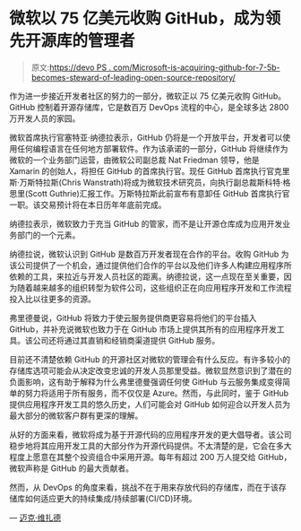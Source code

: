 # 微软以 75 亿美元收购 GitHub，成为领先开源库的管理者

> 原文:[https://devo PS . com/Microsoft-is-acquiring-github-for-7-5b-becomes-steward-of-leading-open-source-repository/](https://devops.com/microsoft-is-acquiring-github-for-7-5b-becomes-steward-of-leading-open-source-repository/)

作为进一步接近开发者社区的努力的一部分，微软正以 75 亿美元收购 GitHub。GitHub 控制着开源存储库，它是数百万 DevOps 流程的中心，是全球多达 2800 万开发人员的家园。

微软首席执行官塞特亚·纳德拉表示，GitHub 仍将是一个开放平台，开发者可以使用任何编程语言在任何地方部署软件。作为该承诺的一部分，GitHub 将继续作为微软的一个业务部门运营，由微软公司副总裁 Nat Friedman 领导，他是 Xamarin 的创始人，将担任 GitHub 的首席执行官。现任 GitHub 首席执行官克里斯·万斯特拉斯(Chris Wanstrath)将成为微软技术研究员，向执行副总裁斯科特·格思里(Scott Guthrie)汇报工作。万斯特拉斯此前宣布有意卸任 GitHub 首席执行官一职。该交易预计将在本日历年年底前完成。

纳德拉表示，微软致力于充当 GitHub 的管家，而不是让开源仓库成为应用开发业务部门的一个元素。

纳德拉说，微软认识到 GitHub 是数百万开发者现在合作的平台。收购 GitHub 为该公司提供了一个机会，通过提供他们合作的平台以及他们许多人构建应用程序所依赖的工具，来拉近与开发人员社区的距离。纳德拉说，这一点现在至关重要，因为随着越来越多的组织转型为软件公司，这些组织正在向应用程序开发和工作流程投入比以往更多的资源。

弗里德曼说，GitHub 将致力于使云服务提供商更容易将他们的平台插入 GitHub，并补充说微软也致力于在 GitHub 市场上提供其所有的应用程序开发工具。该公司还将通过其直销和经销商渠道提供 GitHub 服务。

目前还不清楚依赖 GitHub 的开源社区对微软的管理会有什么反应。有许多较小的存储库选项可能会从决定改变忠诚的开发人员那里受益。微软显然意识到了潜在的负面影响，这有助于解释为什么弗里德曼强调任何使 GitHub 与云服务集成变得简单的努力将适用于所有服务，而不仅仅是 Azure。然而，与此同时，鉴于 GitHub 提供应用程序开发工具的悠久历史，人们可能会对 GitHub 如何迎合以开发人员为最大部分的微软客户群有更深的理解。

从好的方面来看，微软将成为基于开源代码的应用程序开发的更大倡导者。该公司稳步地将其应用开发工具的大部分作为开源代码提供。不太清楚的是，它会在多大程度上愿意在其整个投资组合中采用开源。每年有超过 200 万人提交给 GitHub，微软声称是 GitHub 的最大贡献者。

然而，从 DevOps 的角度来看，挑战不在于用来存放代码的存储库，而在于该存储库如何适应更大的持续集成/持续部署(CI/CD)环境。

— [迈克·维扎德](https://devops.com/author/mike-vizard/)